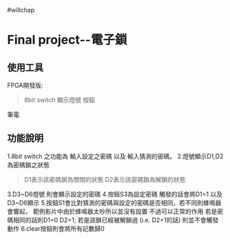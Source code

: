 #willchap  
# Final project--電子鎖
## 使用工具  
FPGA開發版:
>8bit switch
>顯示燈號
>按鈕
  
筆電
## 功能說明
1.8bit switch 之功能為 輸入設定之密碼 以及 輸入猜測的密碼。
2.燈號顯示D1,D2為密碼鎖之狀態
>D1表示該密碼鎖為關閉的狀態
>D2表示該密碼鎖為解鎖的狀態

3.D3~D6燈號 則會顯示設定的密碼
4.按鈕S3為設定密碼 觸發的話會將D1=1 以及D3~D6顯示
5.按鈕S1會比對猜測的密碼與設定的密碼是否相同，若不同則蜂鳴器會響起，
範例影片中由於蜂鳴器太吵所以並沒有設置 不過可以正常的作用
若是密碼相同的話則D1=0 D2=1;
若是該鎖已經被解鎖過 (i.e. D2=1的話) 則並不會觸發動作
6.clear按鈕則會將所有記數歸0


